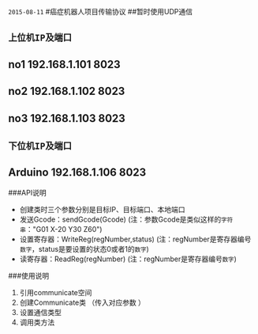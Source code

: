 `2015-08-11`
#癌症机器人项目传输协议
##暂时使用UDP通信

## `上位机IP及端口`
## no1 192.168.1.101  8023
## no2 192.168.1.102  8023
## no3 192.168.1.103  8023

## `下位机IP及端口`
## Arduino 192.168.1.106  8023


###API说明
* 创建类时三个参数分别是目标IP、目标端口、本地端口
* 发送Gcode：sendGcode(Gcode)  (注：参数Gcode是类似这样的`字符串`："G01 X-20 Y30 Z60")
* 设置寄存器：WriteReg(regNumber,status)  (注：regNumber是寄存器编号`数字`，status是要设置的状态0或者1的`数字`)
* 读寄存器：ReadReg(regNumber)  (注：regNumber是寄存器编号`数字`)

###使用说明
1. 引用communicate空间
2. 创建Communicate类 （传入对应参数 ）
3. 设置通信类型
4. 调用类方法
